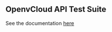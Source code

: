## OpenvCloud API Test Suite

See the documentation [here](/docs/functional/openvcloud/ovc_master_hosted/API/API.md)
